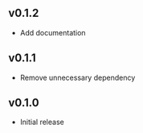 v0.1.2
------

* Add documentation

v0.1.1
------

* Remove unnecessary dependency

v0.1.0
------

* Initial release
